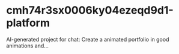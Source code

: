 # cmh74r3sx0006ky04ezeqd9d1-platform
AI-generated project for chat: Create a animated portfolio in good animations and...
